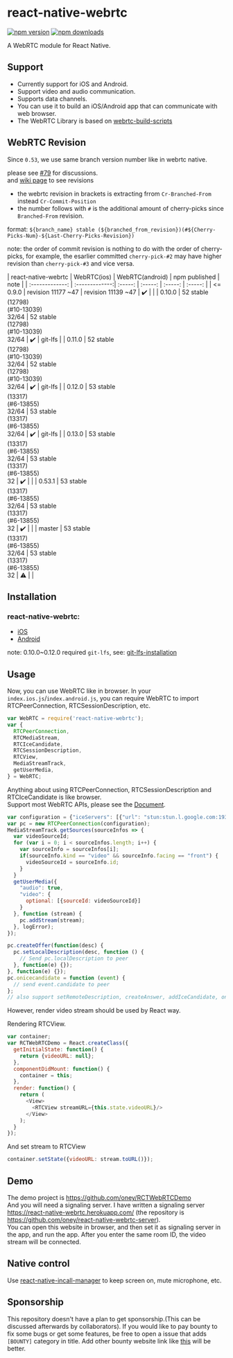 # react-native-webrtc

[![npm version](https://badge.fury.io/js/react-native-webrtc.svg)](https://badge.fury.io/js/react-native-webrtc)
[![npm downloads](https://img.shields.io/npm/dm/react-native-webrtc.svg?maxAge=2592000)](https://img.shields.io/npm/dm/react-native-webrtc.svg?maxAge=2592000)

A WebRTC module for React Native.

## Support
- Currently support for iOS and Android.  
- Support video and audio communication.  
- Supports data channels.  
- You can use it to build an iOS/Android app that can communicate with web browser.  
- The WebRTC Library is based on [webrtc-build-scripts](https://github.com/pristineio/webrtc-build-scripts)

## WebRTC Revision

Since `0.53`, we use same branch version number like in webrtc native.

please see [#79](https://github.com/oney/react-native-webrtc/issues/79) for discussions.  
and [wiki page](https://github.com/oney/react-native-webrtc/wiki) to see revisions 

* the webrtc revision in brackets is extracting frrom `Cr-Branched-From` instead `Cr-Commit-Position`  
* the number follows with `#` is the additional amount of cherry-picks since `Branched-From` revision.

format: `${branch_name} stable (${branched_from_revision})(#${Cherry-Picks-Num}-${Last-Cherry-Picks-Revision})`

note: the order of commit revision is nothing to do with the order of cherry-picks, for example, the esarlier committed `cherry-pick-#2` may have higher revision than `cherry-pick-#3` and vice versa.

| react-native-webrtc | WebRTC(ios) | WebRTC(android)  | npm published | note |
| :-------------: | :-------------:| :-----: | :-----: | :-----: | :-----: |
| <= 0.9.0 | revision 11177 ~47               | revision 11139 ~47                    | :heavy_check_mark: | |
| 0.10.0 | 52 stable<br>(12798)<br>(#10-13039)<br>32/64 | 52 stable<br>(12798)<br>(#10-13039)<br>32/64 | :heavy_check_mark: | git-lfs |
| 0.11.0 | 52 stable<br>(12798)<br>(#10-13039)<br>32/64 | 52 stable<br>(12798)<br>(#10-13039)<br>32/64 | :heavy_check_mark: | git-lfs |
| 0.12.0 | 53 stable<br>(13317)<br>(#6-13855)<br>32/64 | 53 stable<br>(13317)<br>(#6-13855)<br>32/64 | :heavy_check_mark: | git-lfs |
| 0.13.0 | 53 stable<br>(13317)<br>(#6-13855)<br>32/64 | 53 stable<br>(13317)<br>(#6-13855)<br>32 | :heavy_check_mark: | |
| 0.53.1 | 53 stable<br>(13317)<br>(#6-13855)<br>32/64 | 53 stable<br>(13317)<br>(#6-13855)<br>32 | :heavy_check_mark: | |
| master | 53 stable<br>(13317)<br>(#6-13855)<br>32/64 | 53 stable<br>(13317)<br>(#6-13855)<br>32 | :warning:          | |

## Installation

### react-native-webrtc:

- [iOS](https://github.com/oney/react-native-webrtc/blob/master/Documentation/iOSInstallation.md)
- [Android](https://github.com/oney/react-native-webrtc/blob/master/Documentation/AndroidInstallation.md)

note: 0.10.0~0.12.0 required `git-lfs`, see: [git-lfs-installation](https://github.com/oney/react-native-webrtc/blob/master/Documentation/git-lfs-installation.md) 

## Usage
Now, you can use WebRTC like in browser.
In your `index.ios.js`/`index.android.js`, you can require WebRTC to import RTCPeerConnection, RTCSessionDescription, etc.
```javascript
var WebRTC = require('react-native-webrtc');
var {
  RTCPeerConnection,
  RTCMediaStream,
  RTCIceCandidate,
  RTCSessionDescription,
  RTCView,
  MediaStreamTrack,
  getUserMedia,
} = WebRTC;
```
Anything about using RTCPeerConnection, RTCSessionDescription and RTCIceCandidate is like browser.  
Support most WebRTC APIs, please see the [Document](https://developer.mozilla.org/zh-TW/docs/Web/API/RTCPeerConnection).
```javascript
var configuration = {"iceServers": [{"url": "stun:stun.l.google.com:19302"}]};
var pc = new RTCPeerConnection(configuration);
MediaStreamTrack.getSources(sourceInfos => {
  var videoSourceId;
  for (var i = 0; i < sourceInfos.length; i++) {
    var sourceInfo = sourceInfos[i];
    if(sourceInfo.kind == "video" && sourceInfo.facing == "front") {
      videoSourceId = sourceInfo.id;
    }
  }
  getUserMedia({
    "audio": true,
    "video": {
      optional: [{sourceId: videoSourceId}]
    }
  }, function (stream) {
    pc.addStream(stream);
  }, logError);
});

pc.createOffer(function(desc) {
  pc.setLocalDescription(desc, function () {
    // Send pc.localDescription to peer
  }, function(e) {});
}, function(e) {});
pc.onicecandidate = function (event) {
  // send event.candidate to peer
};
// also support setRemoteDescription, createAnswer, addIceCandidate, onnegotiationneeded, oniceconnectionstatechange, onsignalingstatechange, onaddstream

```
However, render video stream should be used by React way.

Rendering RTCView.
```javascript
var container;
var RCTWebRTCDemo = React.createClass({
  getInitialState: function() {
    return {videoURL: null};
  },
  componentDidMount: function() {
    container = this;
  },
  render: function() {
    return (
      <View>
        <RTCView streamURL={this.state.videoURL}/>
      </View>
    );
  }
});
```
And set stream to RTCView
```javascript
container.setState({videoURL: stream.toURL()});
```
## Demo
The demo project is https://github.com/oney/RCTWebRTCDemo   
And you will need a signaling server. I have written a signaling server https://react-native-webrtc.herokuapp.com/ (the repository is https://github.com/oney/react-native-webrtc-server).   
You can open this website in browser, and then set it as signaling server in the app, and run the app. After you enter the same room ID, the video stream will be connected.

## Native control
Use [react-native-incall-manager](https://github.com/zxcpoiu/react-native-incall-manager) to keep screen on, mute microphone, etc.

## Sponsorship
This repository doesn't have a plan to get sponsorship.(This can be discussed afterwards by collaborators). If you would like to pay bounty to fix some bugs or get some features, be free to open a issue that adds `[BOUNTY]` category in title. Add other bounty website link like [this](https://www.bountysource.com) will be better.

